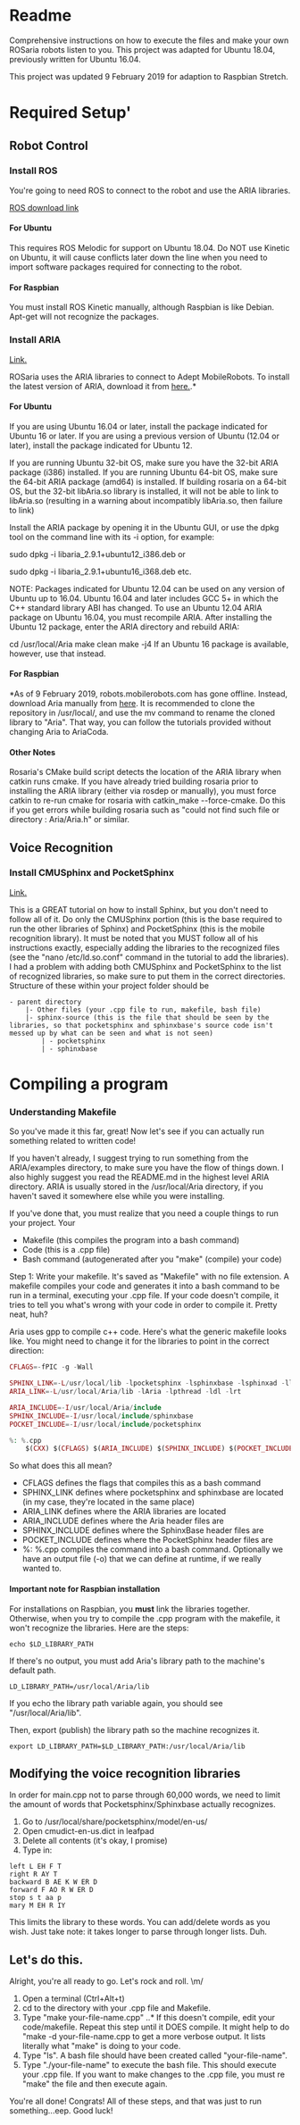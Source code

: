# Readme
Comprehensive instructions on how to execute the files and make your own ROSaria robots listen to you.
This project was adapted for Ubuntu 18.04, previously written for Ubuntu 16.04.

This project was updated 9 February 2019 for adaption to Raspbian Stretch.

# Required Setup'

## Robot Control

### Install ROS
You're going to need ROS to connect to the robot and use the ARIA libraries.

[ROS download link](http://wiki.ros.org/ROS/Installation)

#### For Ubuntu

This requires ROS Melodic for support on Ubuntu 18.04. Do NOT use Kinetic on Ubuntu, it will cause conflicts later down the line when you need to import software packages required for connecting to the robot.

#### For Raspbian

You must install ROS Kinetic manually, although Raspbian is like Debian. Apt-get will not recognize the packages.

### Install ARIA
[Link.](http://wiki.ros.org/ROSARIA/Tutorials/How%20to%20use%20ROSARIA)

ROSaria uses the ARIA libraries to connect to Adept MobileRobots. To install the latest version of ARIA, download it from [here.](http://robots.mobilerobots.com/wiki/Aria).*

#### For Ubuntu
If you are using Ubuntu 16.04 or later, install the package indicated for Ubuntu 16 or later. If you are using a previous version of Ubuntu (12.04 or later), install the package indicated for Ubuntu 12.

If you are running Ubuntu 32-bit OS, make sure you have the 32-bit ARIA package (i386) installed. If you are running Ubuntu 64-bit OS, make sure the 64-bit ARIA package (amd64) is installed. If building rosaria on a 64-bit OS, but the 32-bit libAria.so library is installed, it will not be able to link to libAria.so (resulting in a warning about incompatibly libAria.so, then failure to link)

Install the ARIA package by opening it in the Ubuntu GUI, or use the dpkg tool on the command line with its -i option, for example:

  sudo dpkg -i libaria_2.9.1+ubuntu12_i386.deb
or

  sudo dpkg -i libaria_2.9.1+ubuntu16_i368.deb
etc.

NOTE: Packages indicated for Ubuntu 12.04 can be used on any version of Ubuntu up to 16.04. Ubuntu 16.04 and later includes GCC 5+ in which the C++ standard library ABI has changed. To use an Ubuntu 12.04 ARIA package on Ubuntu 16.04, you must recompile ARIA. After installing the Ubuntu 12 package, enter the ARIA directory and rebuild ARIA:

  cd /usr/local/Aria
  make clean
  make -j4
If an Ubuntu 16 package is available, however, use that instead.

#### For Raspbian
*As of 9 February 2019, robots.mobilerobots.com has gone offline. Instead, download Aria manually from [here](https://github.com/reedhedges/AriaCoda). It is recommended to clone the repository in /usr/local/, and use the mv command to rename the cloned library to "Aria". That way, you can follow the tutorials provided without changing Aria to AriaCoda.

#### Other Notes
Rosaria's CMake build script detects the location of the ARIA library when catkin runs cmake. If you have already tried building rosaria prior to installing the ARIA library (either via rosdep or manually), you must force catkin to re-run cmake for rosaria with catkin_make --force-cmake. Do this if you get errors while building rosaria such as "could not find such file or directory : Aria/Aria.h" or similar.

## Voice Recognition

### Install CMUSphinx and PocketSphinx
[Link.](http://jrmeyer.github.io/asr/2016/01/09/Installing-CMU-Sphinx-on-Ubuntu.html)

This is a GREAT tutorial on how to install Sphinx, but you don't need to follow all of it. Do only the CMUSphinx portion (this is the base required to run the other libraries of Sphinx) and PocketSphinx (this is the mobile recognition library). It must be noted that you MUST follow all of his instructions exactly, especially adding the libraries to the recognized files (see the "nano /etc/ld.so.conf" command in the tutorial to add the libraries). I had a problem with adding both CMUSphinx and PocketSphinx to the list of recognized libraries, so make sure to put them in the correct directories. Structure of these within your project folder should be

	- parent directory
		|- Other files (your .cpp file to run, makefile, bash file)
		|- sphinx-source (this is the file that should be seen by the libraries, so that pocketsphinx and sphinxbase's source code isn't messed up by what can be seen and what is not seen)
			| - pocketsphinx
			| - sphinxbase

# Compiling a program
### Understanding Makefile
So you've made it this far, great! Now let's see if you can actually run something related to written code!

If you haven't already, I suggest trying to run something from the ARIA/examples directory, to make sure you have the flow of things down. I also highly suggest you read the README.md in the highest level ARIA directory. ARIA is usually stored in the /usr/local/Aria directory, if you haven't saved it somewhere else while you were installing.

If you've done that, you must realize that you need a couple things to run your project. Your
- Makefile (this compiles the program into a bash command)
- Code (this is a .cpp file)
- Bash command (autogenerated after you "make" (compile) your code)

Step 1:
Write your makefile. It's saved as "Makefile" with no file extension. A makefile compiles your code and generates it into a bash command to be run in a terminal, executing your .cpp file. If your code doesn't compile, it tries to tell you what's wrong with your code in order to compile it. Pretty neat, huh?

Aria uses gpp to compile c++ code. Here's what the generic makefile looks like. You might need to change it for the libraries to point in the correct direction:

  ```php
  CFLAGS=-fPIC -g -Wall
  
  SPHINX_LINK=-L/usr/local/lib -lpocketsphinx -lsphinxbase -lsphinxad -llapack -lpthread -lm
  ARIA_LINK=-L/usr/local/Aria/lib -lAria -lpthread -ldl -lrt

  ARIA_INCLUDE=-I/usr/local/Aria/include
  SPHINX_INCLUDE=-I/usr/local/include/sphinxbase
  POCKET_INCLUDE=-I/usr/local/include/pocketsphinx

  %: %.cpp
	  $(CXX) $(CFLAGS) $(ARIA_INCLUDE) $(SPHINX_INCLUDE) $(POCKET_INCLUDE) $< -o $@ $(ARIA_LINK) $(SPHINX_LINK)
```

So what does this all mean?
- CFLAGS defines the flags that compiles this as a bash command
- SPHINX_LINK defines where pocketsphinx and sphinxbase are located (in my case, they're located in the same place)
- ARIA_LINK defines where the ARIA libraries are located
- ARIA_INCLUDE defines where the Aria header files are
- SPHINX_INCLUDE defines where the SphinxBase header files are
- POCKET_INCLUDE defines where the PocketSphinx header files are
- %: %.cpp compiles the command into a bash command. Optionally we have an output file (-o) that we can define at runtime, if we really wanted to.

#### Important note for Raspbian installation

For installations on Raspbian, you **must** link the libraries together. Otherwise, when you try to compile the .cpp program with the makefile, it won't recognize the libraries. Here are the steps:

```
echo $LD_LIBRARY_PATH
```

If there's no output, you must add Aria's library path to the machine's default path.

```
LD_LIBRARY_PATH=/usr/local/Aria/lib
```

If you echo the library path variable again, you should see "/usr/local/Aria/lib".

Then, export (publish) the library path so the machine recognizes it.

```
export LD_LIBRARY_PATH=$LD_LIBRARY_PATH:/usr/local/Aria/lib
```


## Modifying the voice recognition libraries
In order for main.cpp not to parse through 60,000 words, we need to limit the amount of words that Pocketsphinx/Sphinxbase actually recognizes.
1. Go to /usr/local/share/pocketsphinx/model/en-us/
2. Open cmudict-en-us.dict in leafpad
3. Delete all contents (it's okay, I promise)
4. Type in:
```
left L EH F T
right R AY T
backward B AE K W ER D
forward F AO R W ER D
stop s t aa p
mary M EH R IY
```
This limits the library to these words. You can add/delete words as you wish. Just take note: it takes longer to parse through longer lists. Duh.

## Let's do this.
Alright, you're all ready to go. Let's rock and roll. \m/
1. Open a terminal (Ctrl+Alt+t)
2. cd to the directory with your .cpp file and Makefile.
3. Type "make your-file-name.cpp"
..* If this doesn't compile, edit your code/makefile. Repeat this step until it DOES compile. It might help to do "make -d your-file-name.cpp to get a more verbose output. It lists literally what "make" is doing to your code.
4. Type "ls". A bash file should have been created called "your-file-name".
5. Type "./your-file-name" to execute the bash file. This should execute your .cpp file. If you want to make changes to the .cpp file, you must re "make" the file and then execute again.

You're all done! Congrats! All of these steps, and that was just to run something...eep. Good luck!




